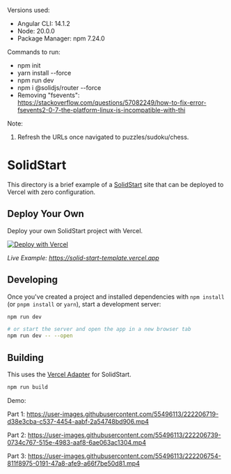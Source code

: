 Versions used:

- Angular CLI: 14.1.2
- Node: 20.0.0
- Package Manager: npm 7.24.0

Commands to run:

- npm init
- yarn install --force
- npm run dev
- npm i @solidjs/router --force
- Removing "fsevents": https://stackoverflow.com/questions/57082249/how-to-fix-error-fsevents2-0-7-the-platform-linux-is-incompatible-with-thi

Note:

1. Refresh the URLs once navigated to puzzles/sudoku/chess.

# SolidStart

This directory is a brief example of a [SolidStart](https://github.com/ryansolid/solid-start) site that can be deployed to Vercel with zero configuration.

## Deploy Your Own

Deploy your own SolidStart project with Vercel.

[![Deploy with Vercel](https://vercel.com/button)](https://vercel.com/new/clone?repository-url=https://github.com/vercel/vercel/tree/main/examples/solidstart&template=solidstart)

_Live Example: https://solid-start-template.vercel.app_

## Developing

Once you've created a project and installed dependencies with `npm install` (or `pnpm install` or `yarn`), start a development server:

```bash
npm run dev

# or start the server and open the app in a new browser tab
npm run dev -- --open
```

## Building

This uses the [Vercel Adapter](https://github.com/solidjs/solid-start/tree/main/packages/start-vercel) for SolidStart.

```bash
npm run build
```

Demo:

Part 1:
https://user-images.githubusercontent.com/55496113/222206719-d38e3cba-c537-4454-aabf-2a54748bd906.mp4

Part 2:
https://user-images.githubusercontent.com/55496113/222206739-0734c767-515e-4983-aaf8-6ae063ac1304.mp4

Part 3:
https://user-images.githubusercontent.com/55496113/222206754-811f8975-0191-47a8-afe9-a66f7be50d81.mp4


